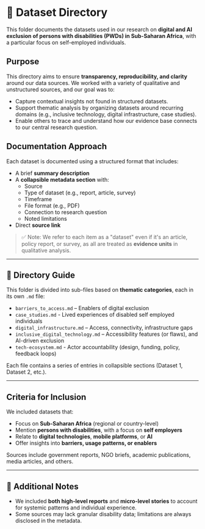 <!-- markdownlint-disable MD013 -->
# 📂 Dataset Directory

This folder documents the datasets used in our research on **digital and AI exclusion of persons with disabilities (PWDs) in Sub-Saharan Africa**, with a particular focus on self-employed individuals.

## Purpose

  This directory aims to ensure **transparency, reproducibility, and clarity** around our data sources. We worked with a variety of qualitative and unstructured sources, and our goal was to:

- Capture contextual insights not found in structured datasets.
- Support thematic analysis by organizing datasets around recurring domains (e.g., inclusive technology, digital infrastructure, case studies).
- Enable others to trace and understand how our evidence base connects to our central research question.

## Documentation Approach

Each dataset is documented using a structured format that includes:

- A brief **summary description**
- A **collapsible metadata section** with:
  - Source  
  - Type of dataset (e.g., report, article, survey)  
  - Timeframe  
  - File format (e.g., PDF)
  - Connection to research question
  - Noted limitations
- Direct **source link**

> ✅ Note: We refer to each item as a "dataset" even if it's an article, policy report, or survey, as all are treated as **evidence units** in qualitative analysis.

---

## 📁 Directory Guide

This folder is divided into sub-files based on **thematic categories**, each in its own `.md` file:

- `barriers_to_access.md` – Enablers of digital exclusion
- `case_studies.md` - Lived experiences of disabled self employed individuals
- `digital_infrastructure.md` – Access, connectivity, infrastructure gaps
- `inclusive_digital_technology.md` – Accessibility features (or flaws), and AI-driven exclusion
- `tech-ecosystem.md` - Actor accountability (design, funding, policy, feedback loops)

Each file contains a series of entries in collapsible sections (Dataset 1, Dataset 2, etc.).

---

## Criteria for Inclusion

We included datasets that:

- Focus on **Sub-Saharan Africa** (regional or country-level)
- Mention **persons with disabilities**, with a focus on **self employers**
- Relate to **digital technologies**, **mobile platforms**, or **AI**
- Offer insights into **barriers, usage patterns, or enablers**

Sources include government reports, NGO briefs, academic publications, media articles, and others.

---

## 📌 Additional Notes

- We included **both high-level reports** and **micro-level stories** to account for systemic patterns and individual experience.
- Some sources may lack granular disability data; limitations are always disclosed in the metadata.
